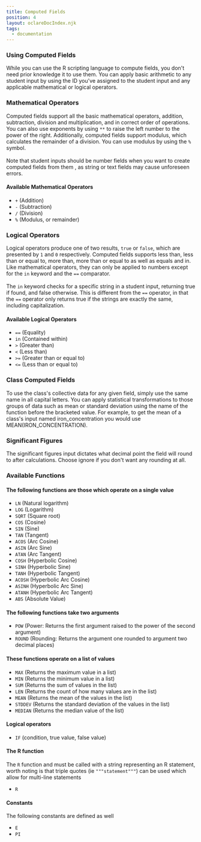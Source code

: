 ```yaml
---
title: Computed Fields
position: 4
layout: oclareDocIndex.njk
tags:
  - documentation
---
```

### Using Computed Fields

While you can use the R scripting language to compute fields, you don't need prior knowledge it to use them. You can apply basic arithmetic to any student input by using the ID you've assigned to the student input and any applicable mathematical or logical operators.

### Mathematical Operators

Computed fields support all the basic mathematical operators, addition, subtraction, division and multiplication, and in correct order of operations. You can also use exponents by using `**` to raise the left number to the power of the right. Additionally, computed fields support modulus, which calculates the remainder of a division. You can use modulus by using the `%` symbol.\
\
Note that student inputs should be number fields when you want to create computed fields from them , as string or text fields may cause unforeseen errors.

#### Available Mathematical Operators

* `+` (Addition)
* `-` (Subtraction)
* `/` (Division)
* `%` (Modulus, or remainder)

### Logical Operators

Logical operators produce one of two results, `true` or `false`, which are presented by `1` and `0` respectively. Computed fields supports less than, less than or equal to, more than, more than or equal to as well as equals and in. Like mathematical operators, they can only be applied to numbers except for the `in` keyword and the `==` comparator.\
\
The `in` keyword checks for a specific string in a student input, returning true if found, and false otherwise. This is different from the `==` operator, in that the `==` operator only returns true if the strings are exactly the same, including capitalization.

#### Available Logical Operators

* `==` (Equality)
* `in` (Contained within)
* `>` (Greater than)
* `<` (Less than)
* `>=` (Greater than or equal to)
* `<=` (Less than or equal to)

### Class Computed Fields

To use the class's collective data for any given field, simply use the same name in all capital letters. You can apply statistical transformations to those groups of data such as mean or standard deviation using the name of the function before the bracketed value. For example, to get the mean of a class's input named iron_concentration you would use MEAN(IRON_CONCENTRATION).

### Significant Figures

The significant figures input dictates what decimal point the field will round to after calculations. Choose ignore if you don't want any rounding at all.

### Available Functions

#### The following functions are those which operate on a single value

* `LN` (Natural logarithm)
* `LOG` (Logarithm)
* `SQRT` (Square root)
* `COS` (Cosine)
* `SIN` (Sine)
* `TAN` (Tangent)
* `ACOS` (Arc Cosine)
* `ASIN` (Arc Sine)
* `ATAN` (Arc Tangent)
* `COSH` (Hyperbolic Cosine)
* `SINH` (Hyperbolic Sine)
* `TANH` (Hyperbolic Tangent)
* `ACOSH` (Hyperbolic Arc Cosine)
* `ASINH` (Hyperbolic Arc Sine)
* `ATANH` (Hyperbolic Arc Tangent)
* `ABS` (Absolute Value)

#### The following functions take two arguments

* `POW` (Power: Returns the first argument raised to the power of the second argument)
* `ROUND` (Rounding: Returns the argument one rounded to argument two decimal places)

#### These functions operate on a list of values

* `MAX` (Returns the maximum value in a list)
* `MIN` (Returns the minimum value in a list)
* `SUM` (Returns the sum of values in the list)
* `LEN` (Returns the count of how many values are in the list)
* `MEAN` (Returns the mean of the values in the list)
* `STDDEV` (Returns the standard deviation of the values in the list)
* `MEDIAN` (Returns the median value of the list)

#### Logical operators

* `IF` (condition, true value, false value) 

#### The R function

The `R` function and must be called with a string representing an R statement, worth noting is that triple quotes (ie `"""statement"""`) can be used which allow for multi-line statements

* `R`

#### Constants

The following constants are defined as well

* `E`
* `PI`